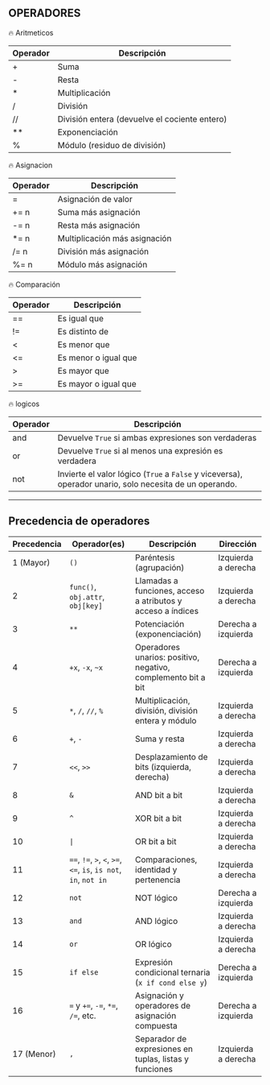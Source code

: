 ## OPERADORES

:fire: Aritmeticos

| Operador | Descripción                                   |
| -------- | --------------------------------------------- |
| +        | Suma                                          |
| -        | Resta                                         |
| *        | Multiplicación                                |
| /        | División                                      |
| //       | División entera (devuelve el cociente entero) |
| **       | Exponenciación                                |
| %        | Módulo (residuo de división)                  |

:fire: Asignacion

| Operador | Descripción                   |
| -------- | ----------------------------- |
| =        | Asignación de valor           |
| += n     | Suma más asignación           |
| -= n     | Resta más asignación          |
| *= n     | Multiplicación más asignación |
| /= n     | División más asignación       |
| %= n     | Módulo más asignación         |

:fire: Comparación

| Operador | Descripción          |
| -------- | -------------------- |
| ==       | Es igual que         |
| !=       | Es distinto de       |
| <        | Es menor que         |
| <=       | Es menor o igual que |
| >        | Es mayor que         |
| >=       | Es mayor o igual que |

:fire: logicos

| Operador | Descripción                                                                                             |
| -------- | ------------------------------------------------------------------------------------------------------- |
| and      | Devuelve `True` si ambas expresiones son verdaderas                                                     |
| or       | Devuelve `True` si al menos una expresión es verdadera                                                  |
| not      | Invierte el valor lógico (`True` a `False` y viceversa), operador unario, solo necesita de un operando. |

---

## Precedencia de operadores

| Precedencia | Operador(es)                                                     | Descripción                                                   | Dirección           |
| ----------- | ---------------------------------------------------------------- | ------------------------------------------------------------- | ------------------- |
| 1 (Mayor)   | `()`                                                             | Paréntesis (agrupación)                                       | Izquierda a derecha |
| 2           | `func()`, `obj.attr`, `obj[key]`                                 | Llamadas a funciones, acceso a atributos y acceso a índices   | Izquierda a derecha |
| 3           | `**`                                                             | Potenciación (exponenciación)                                 | Derecha a izquierda |
| 4           | `+x`, `-x`, `~x`                                                 | Operadores unarios: positivo, negativo, complemento bit a bit | Derecha a izquierda |
| 5           | `*`, `/`, `//`, `%`                                              | Multiplicación, división, división entera y módulo            | Izquierda a derecha |
| 6           | `+`, `-`                                                         | Suma y resta                                                  | Izquierda a derecha |
| 7           | `<<`, `>>`                                                       | Desplazamiento de bits (izquierda, derecha)                   | Izquierda a derecha |
| 8           | `&`                                                              | AND bit a bit                                                 | Izquierda a derecha |
| 9           | `^`                                                              | XOR bit a bit                                                 | Izquierda a derecha |
| 10          | `\|`                                                             | OR bit a bit                                                  | Izquierda a derecha |
| 11          | `==`, `!=`, `>`, `<`, `>=`, `<=`, `is`, `is not`, `in`, `not in` | Comparaciones, identidad y pertenencia                        | Izquierda a derecha |
| 12          | `not`                                                            | NOT lógico                                                    | Derecha a izquierda |
| 13          | `and`                                                            | AND lógico                                                    | Izquierda a derecha |
| 14          | `or`                                                             | OR lógico                                                     | Izquierda a derecha |
| 15          | `if else`                                                        | Expresión condicional ternaria (`x if cond else y`)           | Derecha a izquierda |
| 16          | `=` y `+=`, `-=`, `*=`, `/=`, etc.                               | Asignación y operadores de asignación compuesta               | Derecha a izquierda |
| 17 (Menor)  | `,`                                                              | Separador de expresiones en tuplas, listas y funciones        | Izquierda a derecha |
